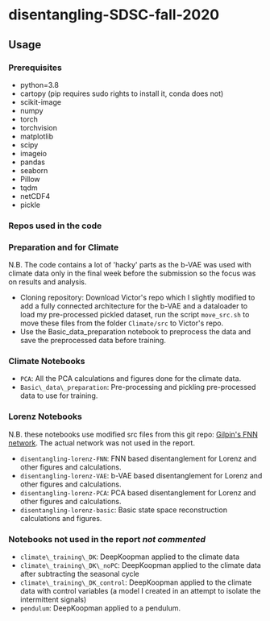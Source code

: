 # disentangling-SDSC-fall-2020

## Usage
### Prerequisites
* python=3.8
* cartopy (pip requires sudo rights to install it, conda does not)
* scikit-image
* numpy
* torch
* torchvision
* matplotlib
* scipy
* imageio
* pandas
* seaborn
* Pillow
* tqdm
* netCDF4
* pickle

### Repos used in the code


### Preparation and for Climate
N.B. The code contains a lot of 'hacky' parts as the b-VAE was used with climate data only in the final week before the submission so the focus was on results and analysis.
* Cloning repository: 
	Download Victor's repo which I slightly modified to add a fully connected architecture for the b-VAE and a dataloader to load my pre-processed pickled dataset, run the script `move_src.sh` to move these files from the folder `Climate/src`  to Victor's repo.
* Use the Basic\_data\_preparation notebook to preprocess the data and save the preprocessed data before training. 


### Climate Notebooks
* `PCA`: All the PCA calculations and figures done for the climate data.
* `Basic\_data\_preparation`: Pre-processing and pickling pre-processed data to use for training.

### Lorenz Notebooks
N.B. these notebooks use modified src files from this git repo: [Gilpin's FNN network](https://github.com/williamgilpin/fnn). The actual network was not used in the report.
* `disentangling-lorenz-FNN`: FNN based disentanglement for Lorenz and other figures and calculations.
* `disentangling-lorenz-VAE`: b-VAE based disentanglement for Lorenz and other figures and calculations.
* `disentangling-lorenz-PCA`: PCA based disentanglement for Lorenz and other figures and calculations.
* `disentangling-lorenz-basic`: Basic state space reconstruction calculations and figures.

### Notebooks not used in the report _not commented_
* `climate\_training\_DK`: DeepKoopman applied to the climate data
* `climate\_training\_DK\_noPC`: DeepKoopman applied to the climate data after subtracting the seasonal cycle
* `climate\_training\_DK_control`: DeepKoopman applied to the climate data with control variables (a model I created in an attempt to isolate the intermittent signals)
* `pendulum`: DeepKoopman applied to a pendulum.

